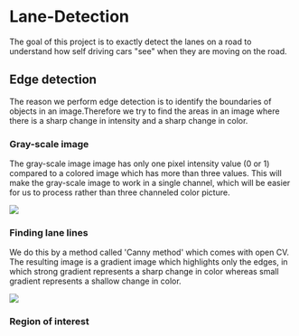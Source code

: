 # Lane-Detection

The goal of this project is to exactly detect the lanes on a road to understand how self driving cars 
"see" when they are moving on the road.

## Edge detection

The reason we perform edge detection is to identify the boundaries of objects in an image.Therefore we try to find 
the areas in an image where there is a sharp change in intensity and a sharp change in color. 

### Gray-scale image

The gray-scale image image has only one pixel intensity value (0 or 1) compared to a colored image which has  more than three values. This will make the gray-scale image to work in a single channel, which will be easier for us to process rather than three channeled color picture.

![](https://i.imgur.com/tHxRIbz.png)

### Finding lane lines

We do this by a method called 'Canny method' which comes with open CV. The resulting image is a gradient image which highlights only the edges, in which strong gradient represents a sharp change in color whereas small gradient represents a shallow change in color.

![](https://i.imgur.com/DmimzNo.png)

### Region of interest

